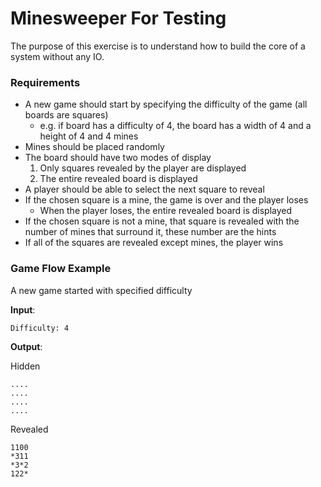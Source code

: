 # Minesweeper For Testing

The purpose of this exercise is to understand how to build the core of a system without any IO.

### Requirements

- A new game should start by specifying the difficulty of the game (all boards are squares)
    - e.g. if board has a difficulty of 4, the board has a width of 4 and a height of 4 and 4 mines
- Mines should be placed randomly
- The board should have two modes of display
    1. Only squares revealed by the player are displayed
    2. The entire revealed board is displayed
- A player should be able to select the next square to reveal
- If the chosen square is a mine, the game is over and the player loses
  - When the player loses, the entire revealed board is displayed
- If the chosen square is not a mine, that square is revealed with the number of mines that surround it, these number are the hints
- If all of the squares are revealed except mines, the player wins

### Game Flow Example

A new game started with specified difficulty

**Input**:

`Difficulty: 4`    

**Output**:

Hidden

`....`  
`....`  
`....`  
`....`

Revealed

`1100`  
`*311`  
`*3*2`  
`122*`
